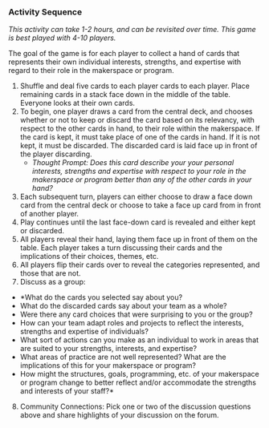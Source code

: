 ### Activity Sequence
*This activity can take 1-2 hours, and can be revisited over time. This game is best played with 4-10 players.*

The goal of the game is for each player to collect a hand of cards that represents their own individual interests, strengths, and expertise with regard to their role in the makerspace or program. 
1. Shuffle and deal five cards to each player cards to each player.  Place remaining cards in a stack face down in the middle of the table. Everyone looks at their own cards.
2. To begin, one player draws a card from the central deck, and chooses whether or not to keep or discard the card based on its relevancy, with respect to the other cards in hand, to their role within the makerspace. If the card is kept, it must take place of one of the cards in hand. If it is not kept, it must be discarded.  The discarded card is laid face up in front of the player discarding.
   * *Thought Prompt: Does this card describe your your personal interests, strengths and expertise with respect to your role in the makerspace or program better than any of the other cards in your hand?* 
3. Each subsequent turn, players can either choose to draw a face down card from the central deck or choose to take a face up card from in front of another player. 
4. Play continues until the last face-down card is revealed and either kept or discarded.
5. All players reveal their hand, laying them face up in front of them on the table. Each player takes a turn discussing their cards and the implications of their choices, themes, etc.
6. All players flip their cards over to reveal the categories represented, and those that are not.
7. Discuss as a group:
  * *What do the cards you selected say about you?
  * What do the discarded cards say about your team as a whole?
  * Were there any card choices that were surprising to you or the group?
  * How can your team adapt roles and projects to reflect the interests, strengths and expertise of individuals?
  * What sort of actions can you make as an individual to work in areas that are suited to your strengths, interests, and expertise?
  * What areas of practice are not well represented? What are the implications of this for your makerspace or program? 
  * How might the structures, goals, programming, etc. of your makerspace or program change to better reflect and/or accommodate the strengths and interests of your staff?*
8. Community Connections: Pick one or two of the discussion questions above and share highlights of your discussion on the forum.
